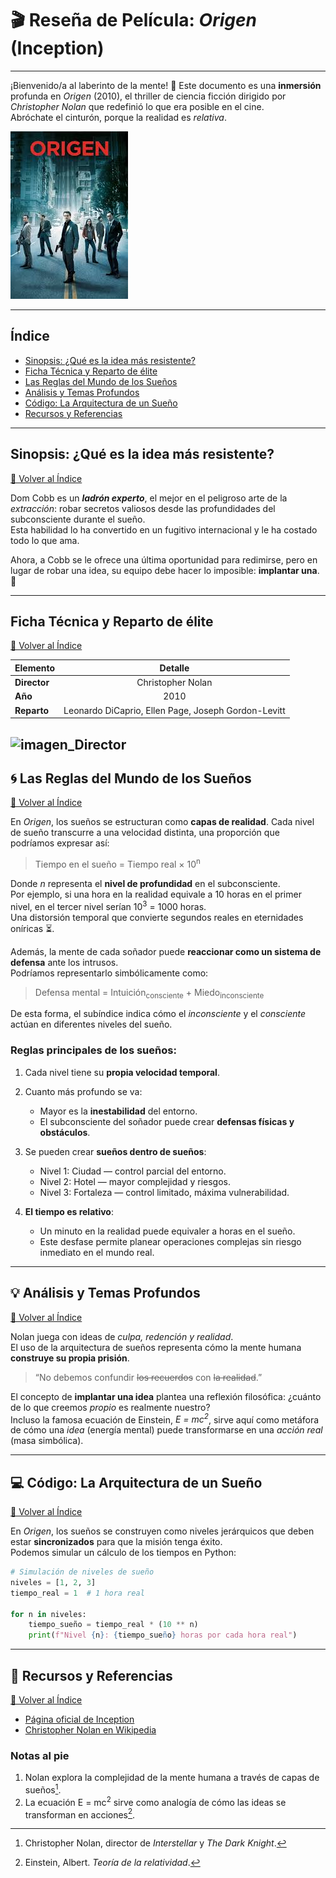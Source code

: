 # &#127916; Reseña de Película: *Origen* (Inception)
---
¡Bienvenido/a al laberinto de la mente! &#129327; 
Este documento es una **inmersión** profunda en *Origen* (2010), el thriller de ciencia ficción dirigido por *Christopher Nolan* que redefinió lo que era posible en el cine.  
Abróchate el cinturón, porque la realidad es *relativa*. 

![ORIGEN](img/origen.jpg "Caratula de Origen")

---

 ## Índice 
* [Sinopsis: ¿Qué es la idea más resistente?](#sinopsis-qué-es-la-idea-más-resistente)
* [Ficha Técnica y Reparto de élite](#ficha-técnica-y-reparto-de-élite)
* [Las Reglas del Mundo de los Sueños](#las-reglas-del-mundo-de-los-sueños)
* [Análisis y Temas Profundos](#análisis-y-temas-profundos)
* [Código: La Arquitectura de un Sueño](#código-la-arquitectura-de-un-sueño)
* [Recursos y Referencias](#recursos-y-referencias)

---

## Sinopsis: ¿Qué es la idea más resistente?
[ &#128316; Volver al Índice](#índice)

Dom Cobb es un ***ladrón experto***, el mejor en el peligroso arte de la *extracción*: robar secretos valiosos desde las profundidades del subconsciente durante el sueño.  
Esta habilidad lo ha convertido en un fugitivo internacional y le ha costado todo lo que ama.  

Ahora, a Cobb se le ofrece una última oportunidad para redimirse, pero en lugar de robar una idea, su equipo debe hacer lo imposible: **implantar una**. 💭

---
## Ficha Técnica y Reparto de élite
[ &#128316; Volver al Índice](#índice)


| Elemento | Detalle | 
|:--|:--:|
| **Director** | Christopher Nolan | 
| **Año** | 2010 |  |
| **Reparto** | Leonardo DiCaprio, Ellen Page, Joseph Gordon-Levitt |

![imagen_Director](https://resizing.flixster.com/_4EbT_ZmShngp1D312398D9EW5o=/218x280/v2/https://resizing.flixster.com/-XZAfHZM39UwaGJIFWKAE8fS0ak=/v3/t/assets/233377_v9_bb.jpg "Christopher Nolan") 
---

## 🌀 Las Reglas del Mundo de los Sueños
[&#128316; Volver al Índice](#índice)

En *Origen*, los sueños se estructuran como **capas de realidad**. Cada nivel de sueño transcurre a una velocidad distinta, una proporción que podríamos expresar así:

> Tiempo en el sueño = Tiempo real × 10<sup>n</sup>

Donde *n* representa el **nivel de profundidad** en el subconsciente.  
Por ejemplo, si una hora en la realidad equivale a 10 horas en el primer nivel, en el tercer nivel serían 10<sup>3</sup> = 1000 horas.  
Una distorsión temporal que convierte segundos reales en eternidades oníricas ⏳.  

Además, la mente de cada soñador puede **reaccionar como un sistema de defensa** ante los intrusos.  
Podríamos representarlo simbólicamente como:

> Defensa mental = Intuición<sub>consciente</sub> + Miedo<sub>inconsciente</sub>

De esta forma, el subíndice indica cómo el *inconsciente* y el *consciente* actúan en diferentes niveles del sueño.

### Reglas principales de los sueños:
1. Cada nivel tiene su **propia velocidad temporal**.
2. Cuanto más profundo se va:
   - Mayor es la **inestabilidad** del entorno.
   - El subconsciente del soñador puede crear **defensas físicas y obstáculos**.
3. Se pueden crear **sueños dentro de sueños**:
   - Nivel 1: Ciudad — control parcial del entorno.  
   - Nivel 2: Hotel — mayor complejidad y riesgos.  
   - Nivel 3: Fortaleza — control limitado, máxima vulnerabilidad.

4. **El tiempo es relativo**:
   - Un minuto en la realidad puede equivaler a horas en el sueño.  
   - Este desfase permite planear operaciones complejas sin riesgo inmediato en el mundo real.


---
## &#128161; Análisis y Temas Profundos
[&#128316; Volver al Índice](#índice)

Nolan juega con ideas de *culpa, redención y realidad*.  
El uso de la arquitectura de sueños representa cómo la mente humana **construye su propia prisión**.  

> “No debemos confundir ~~los recuerdos~~ con ~~la realidad~~.”

El concepto de **implantar una idea** plantea una reflexión filosófica: ¿cuánto de lo que creemos *propio* es realmente nuestro?  
Incluso la famosa ecuación de Einstein, *E = mc<sup>2</sup>*, sirve aquí como metáfora de cómo una *idea* (energía mental) puede transformarse en una *acción real* (masa simbólica).

---

## &#128187; Código: La Arquitectura de un Sueño
[&#128316; Volver al Índice](#índice)

En *Origen*, los sueños se construyen como niveles jerárquicos que deben estar **sincronizados** para que la misión tenga éxito.  
Podemos simular un cálculo de los tiempos en Python:

```python
# Simulación de niveles de sueño
niveles = [1, 2, 3]
tiempo_real = 1  # 1 hora real

for n in niveles:
    tiempo_sueño = tiempo_real * (10 ** n)
    print(f"Nivel {n}: {tiempo_sueño} horas por cada hora real")
```

---

## &#128221; Recursos y Referencias
[&#128316; Volver al Índice](#índice)

- [Página oficial de Inception](https://www.warnerbros.com/movies/inception)
- [Christopher Nolan en Wikipedia](https://es.wikipedia.org/wiki/Christopher_Nolan)

### Notas al pie
1. Nolan explora la complejidad de la mente humana a través de capas de sueños[^1].
2. La ecuación E = mc<sup>2</sup> sirve como analogía de cómo las ideas se transforman en acciones[^2].

[^1]: Christopher Nolan, director de *Interstellar* y *The Dark Knight*.  
[^2]: Einstein, Albert. *Teoría de la relatividad*.
